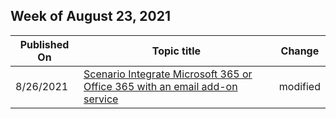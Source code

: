 <!-- This file is generated automatically each week. Changes made to this file will be overwritten.-->



## Week of August 23, 2021


| Published On |Topic title | Change |
|------|------------|--------|
| 8/26/2021 | [Scenario Integrate Microsoft 365 or Office 365 with an email add-on service](/Exchange/mail-flow-best-practices/use-connectors-to-configure-mail-flow/integrate-office-365-with-an-email-add-on-service) | modified |
